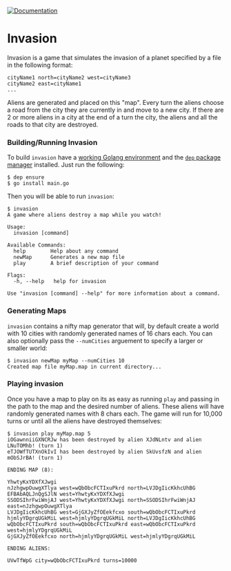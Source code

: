 [![Documentation](https://godoc.org/github.com/jackzampolin/invasion?status.svg)](http://godoc.org/github.com/jackzampolin/invasion)

# Invasion

Invasion is a game that simulates the invasion of a planet specified by a file in the following format:

```
cityName1 north=cityName2 west=cityName3
cityName2 east=cityName1
...
```

Aliens are generated and placed on this "map". Every turn the aliens choose a road from the city they are currently in and move to a new city. If there are 2 or more aliens in a city at the end of a turn the city, the aliens and all the roads to that city are destroyed.

### Building/Running Invasion

To build `invasion` have a [working Golang environment](https://golang.org/doc/install) and the [`dep` package manager](https://github.com/golang/dep) installed. Just run the following:

```
$ dep ensure
$ go install main.go
```

Then you will be able to run `invasion`:

```
$ invasion
A game where aliens destroy a map while you watch!

Usage:
  invasion [command]

Available Commands:
  help        Help about any command
  newMap      Generates a new map file
  play        A brief description of your command

Flags:
  -h, --help   help for invasion

Use "invasion [command] --help" for more information about a command.
```

### Generating Maps

`invasion` contains a nifty map generator that will, by default create a world with 10 cities with randomly generated names of 16 chars each. You can also optionally pass the `--numCities` arguement to specify a larger or smaller world:

```
$ invasion newMap myMap --numCities 10
Created map file myMap.map in current directory...
```

### Playing invasion

Once you have a map to play on its as easy as running `play` and passing in the path to the map and the desired number of aliens. These aliens will have randomly generated names with 8 chars each. The game will run for 10,000 turns or until all the aliens have destroyed themselves:

```
$ invasion play myMap.map 5
iOGawnniiGXNCRJw has been destroyed by alien XJdNLntv and alien LNuTOMhb! (turn 1)
eTJOWfTUTXnOkIvI has been destroyed by alien SkUvsfzN and alien mObSJrBA! (turn 1)

ENDING MAP (8):

YhwtyKxYDXfXJwgi
nJzhgwpOuwgXTlya west=wQbObcFCTIxuPkrd north=LVJDgIicKkhcUhBG
EFBAbAQLJnQgSJlN west=YhwtyKxYDXfXJwgi
SSODSIhrFwiWnjAJ west=YhwtyKxYDXfXJwgi north=SSODSIhrFwiWnjAJ east=nJzhgwpOuwgXTlya
LVJDgIicKkhcUhBG west=GjGXJyZfOEekfcxo south=wQbObcFCTIxuPkrd
hjmlyYDgrqUGkMiL west=hjmlyYDgrqUGkMiL north=LVJDgIicKkhcUhBG
wQbObcFCTIxuPkrd south=wQbObcFCTIxuPkrd east=wQbObcFCTIxuPkrd west=hjmlyYDgrqUGkMiL
GjGXJyZfOEekfcxo north=hjmlyYDgrqUGkMiL west=hjmlyYDgrqUGkMiL

ENDING ALIENS:

UVwTfWpG city=wQbObcFCTIxuPkrd turns=10000
```
